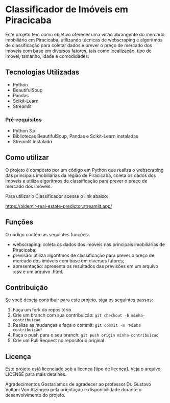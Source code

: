 # Classificador de Imóveis em Piracicaba

Este projeto tem como objetivo oferecer uma visão abrangente do mercado imobiliário em Piracicaba, utilizando técnicas de webscraping e algoritmos de classificação para coletar dados e prever o preço de mercado dos imóveis com base em diversos fatores, tais como localização, tipo de imóvel, tamanho, idade e comodidades.

## Tecnologias Utilizadas

- Python
- BeautifulSoup
- Pandas
- Scikit-Learn
- Streamlit

### Pré-requisitos

- Python 3.x
- Bibliotecas BeautifulSoup, Pandas e Scikit-Learn instaladas
- Streamlit instalado

## Como utilizar

O projeto é composto por um código em Python que realiza o webscraping das principais imobiliárias da região de Piracicaba, coleta os dados dos imóveis e utiliza algoritmos de classificação para prever o preço de mercado dos imóveis.

Para utilizar o Classificador acesse o link abaixo:

https://aldemir-real-estate-predictor.streamlit.app/

## Funções

O código contém as seguintes funções:

- webscraping: coleta os dados dos imóveis nas principais imobiliárias de Piracicaba;
- previsão: utiliza algoritmos de classificação para prever o preço de mercado dos imóveis com base em diversos fatores;
- apresentação: apresenta os resultados das previsões em um arquivo .csv e um arquivo .html.

## Contribuição

Se você deseja contribuir para este projeto, siga os seguintes passos:

1. Faça um fork do repositório
2. Crie um branch com sua contribuição: `git checkout -b minha-contribuicao`
3. Realize as mudanças e faça o commit: `git commit -m 'Minha contribuição'`
4. Faça o push para o seu branch: `git push origin minha-contribuicao`
5. Crie um Pull Request no repositório original

## Licença

Este projeto está licenciado sob a licença [tipo de licença]. Veja o arquivo LICENSE para mais detalhes.

Agradecimentos
Gostaríamos de agradecer ao professor Dr. Gustavo Voltani Von Atzingen pela orientação e disponibilidade durante o desenvolvimento do projeto.
